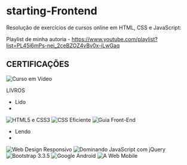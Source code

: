 # starting-Frontend

Resolução de exercícios de cursos online em HTML, CSS e JavaScript:

Playlist de minha autoria - https://www.youtube.com/playlist?list=PL45i6mPs-nei_2ceBZOZ4vBv0x-iLwGaq

CERTIFICAÇÕES
-

![Curso em Vídeo](https://4.bp.blogspot.com/-VIgjGmYSoNg/Wz_eGy9NCXI/AAAAAAAABKc/jmaTXFvrC-YjtOVfJv27krtE6-pCFnjagCEwYBhgL/s640/certhtml.jpg)

LIVROS 

- Lido
-
![HTML5 e CSS3](https://cache.skoob.com.br/local/images//oRtzGVUb2lgEttRV5Z5SRhjEuDk=/200x/center/top/smart/filters:format(jpeg)/https://skoob.s3.amazonaws.com/livros/259980/HTML5_E_CSS3_DOMINE_A_WEB_DO_FUTURO_1374786452B.jpg)
![CSS Eficiente](https://cache.skoob.com.br/local/images//DAtNCfevvsxAUF1d-818PMIvz6g=/200x/center/top/smart/filters:format(jpeg)/https://skoob.s3.amazonaws.com/livros/520429/CSS_EFICIENTE_TECNICAS_E_FERR_1438958645520429SK1438958645B.jpg)
![Guia Front-End](https://cache.skoob.com.br/local/images//f339GoszIc0GDVcZqWYRg5glVqs=/200x/center/top/smart/filters:format(jpeg)/https://skoob.s3.amazonaws.com/livros/513367/GUIA_FRONTEND_1435769607513367SK1435769607B.jpg)

- Lendo
-
![Web Design Responsivo](https://cache.skoob.com.br/local/images//2YQbBu5T8bEpRsCU9vZBzvkIS5M=/200x/center/top/smart/filters:format(jpeg)/https://skoob.s3.amazonaws.com/livros/270959/WEB_DESIGN_RESPONSIVO_PAGINAS_ADAPTAVEI_1358361603B.jpg)
![Dominando JavaScript com jQuery](https://cache.skoob.com.br/local/images//nSVt_Gzl_18ggwelMsjKeQWN5pw=/200x/center/top/smart/filters:format(jpeg)/https://skoob.s3.amazonaws.com/livros/335825/DOMINANDO_JAVASCRIPT_COM_JQUERY_1374552700B.jpg)
![Bootstrap 3.3.5](https://cache.skoob.com.br/local/images//uRa4wXeJenvHbFZ3oXWoK0FL3iA=/200x/center/top/smart/filters:format(jpeg)/https://skoob.s3.amazonaws.com/livros/546781/BOOTSTRAP_335_1452347094546781SK1452347094B.jpg)
![Google Android](https://cache.skoob.com.br/local/images//DZPY7Ww3KPpg071E5n_n-kpkgo4=/200x/center/top/smart/filters:format(jpeg)/https://skoob.s3.amazonaws.com/livros/333375/GOOGLE_ANDROID_1373486513B.jpg)
![A Web Mobile](https://cache.skoob.com.br/local/images//GmTDI7uQNAievQn6g6LOk3a3SuU=/200x/center/top/smart/filters:format(jpeg)/https://skoob.s3.amazonaws.com/livros/315275/A_WEB_MOBILE_1365538894B.jpg)
